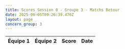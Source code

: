 ```yaml
---
title: Scores Session 0 - Groupe 3 - Matchs Retour
date: 2025-06-05T09:26:39.476Z
layout: page
concern_group: 3
---
```




| Équipe 1 | Équipe 2 | Score | Date |
|----------|----------|-------|------|

